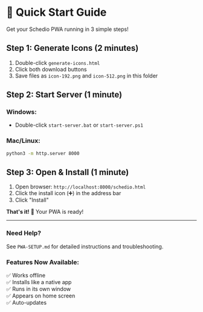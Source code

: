 # 🚀 Quick Start Guide

Get your Schedio PWA running in 3 simple steps!

## Step 1: Generate Icons (2 minutes)

1. Double-click `generate-icons.html`
2. Click both download buttons
3. Save files as `icon-192.png` and `icon-512.png` in this folder

## Step 2: Start Server (1 minute)

### Windows:
- Double-click `start-server.bat` or `start-server.ps1`

### Mac/Linux:
```bash
python3 -m http.server 8000
```

## Step 3: Open & Install (1 minute)

1. Open browser: `http://localhost:8000/schedio.html`
2. Click the install icon (➕) in the address bar
3. Click "Install"

**That's it!** 🎉 Your PWA is ready!

---

### Need Help?
See `PWA-SETUP.md` for detailed instructions and troubleshooting.

### Features Now Available:
✅ Works offline  
✅ Installs like a native app  
✅ Runs in its own window  
✅ Appears on home screen  
✅ Auto-updates

